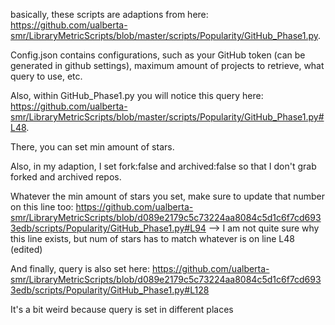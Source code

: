 basically, these scripts are adaptions from here: https://github.com/ualberta-smr/LibraryMetricScripts/blob/master/scripts/Popularity/GitHub_Phase1.py.

Config.json contains configurations, such as your GitHub token (can be generated in github settings), maximum amount of projects to retrieve, what query to use, etc.

Also, within GitHub_Phase1.py you will notice this query here: https://github.com/ualberta-smr/LibraryMetricScripts/blob/master/scripts/Popularity/GitHub_Phase1.py#L48.

There, you can set min amount of stars.

Also, in my adaption, I set fork:false and archived:false so that I don't grab forked and archived repos.

Whatever the min amount of stars you set, make sure to update that number on this line too: https://github.com/ualberta-smr/LibraryMetricScripts/blob/d089e2179c5c73224aa8084c5d1c6f7cd6933edb/scripts/Popularity/GitHub_Phase1.py#L94 --> I am not quite sure why this line exists, but num of stars has to match whatever is on line L48 (edited) 

And finally, query is also set here: https://github.com/ualberta-smr/LibraryMetricScripts/blob/d089e2179c5c73224aa8084c5d1c6f7cd6933edb/scripts/Popularity/GitHub_Phase1.py#L128

It's a bit weird because query is set in different places
